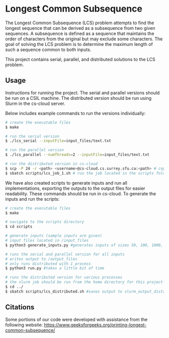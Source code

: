 # Longest Common Subsequence
The Longest Common Subsequence (LCS) problem attempts to find the longest sequence that can be derived as a subsequence from two given sequences. A subsequence is defined as a sequence that maintains the order of characters from the original but may exclude some characters. The goal of solving the LCS problem is to determine the maximum length of such a sequence common to both inputs.

This project contains serial, parallel, and distributed solutions to the LCS problem.

## Usage

Instructions for running the project. The serial and parallel versions should be run on a CSIL machine. The distributed version should be run using Slurm in the cs-cloud server.

Below includes example commands to run the versions individually:

```bash
# create the executable files
$ make

# run the serial version
$ ./lcs_serial --inputFile=input_files/text.txt

# run the parallel version
$ ./lcs_parallel --numThreads=2 --inputFile=input_files/text.txt

# run the distributed version in cs-cloud
$ scp -P 24 -r <path> <username>@cs-cloud.cs.surrey.sfu.ca:<path> # copy the entire proj to cs-cloud
$ sbatch scripts/lcs_job_1.sh # run the job located in the scripts folder 
```

We have also created scripts to generate inputs and run all implementations, exporting the outputs to the output files for easier readability. These commands should be run in cs-cloud. To generate the inputs and run the scripts:

```bash
# create the executable files
$ make

# navigate to the scripts directory
$ cd scripts

# generate inputs (sample inputs are given)
# input files located in /input_files
$ python3 generate_inputs.py #generates inputs of sizes 50, 100, 1000, 5000, and 10000 

# runs the serial and parallel version for all inputs 
# writes output to /output_files 
# only runs distributed with 1 process
$ python3 run.py #takes a little bit of time

# runs the distributed version for various processes
# the slurm job should be run from the home directory for this project
$ cd ../
$ sbatch scripts/lcs_distributed.sh #saves output to slurm_output_distributed.txt in output_files 
```

## Citations
Some portions of our code were developed with assistance from the following website:
https://www.geeksforgeeks.org/printing-longest-common-subsequence/